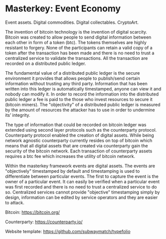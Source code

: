 # Masterkey: Event Economy
Event assets. Digital commodities. Digital collectables. CryptoArt.


The invention of bitcoin technology is the invention of digital scarcity. Bitcoin was created to allow people to send digital information between each other in form of a token (btc). The tokens themselves are highly resistant to forgery. None of the participants can retain a valid copy of a token after the transaction has been made and there is no need to trust a centralized service to validate the transactions. All the transaction are recorded on a distributed public ledger.


The fundamental value of a distributed public ledger is the secure environment it provides that allows people to publish/send certain information without trusting any third party. Information that has been written into this ledger is automatically timestamped, anyone can view it and nobody can modify it. In order to record the information into the distributed public ledger a fee is paid to the those who invest resources to secure it (bitcoin miners). The "objectivity" of a distributed public ledger is measured by the amount of resources the attacker has to use in order to undermine its’ integrity.


The type of information that could be recorded on bitcoin ledger was extended using second layer protocols such as the counterparty protocol. Counterparty protocol enabled the creation of digital assets. While being network agnostic counterparty currently resides on top of bitcoin which means that all digital assets that are created via counterparty gain the security of the bitcoin network. Each transaction of counterparty assets requires a btc fee which increases the utility of bitcoin network.


Within the masterkey framework events are digital assets. The events are "objectively" timestamped by default and timestamping is used to differentiate between particular events. The first to capture the event is the owner of a particular event. It can easily be verified when a particular event was first recorded and there is no need to trust a centralized service to do so. Centralized services cannot provide "objective" timestamping simply by design, information can be edited by service operators and they are easier to attack.


Bitcoin: https://bitcoin.org/


Counterparty: https://counterparty.io/


Website template: https://github.com/subwaymatch/typefolio
